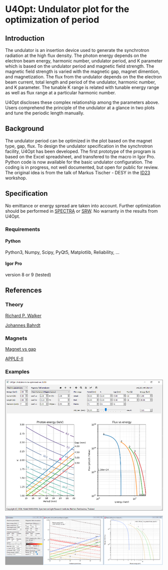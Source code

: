 # U4Opt: Undulator plot for the optimization of period

## Introduction

The undulator is an insertion device used to generate the synchrotron radiation at the high flux density. The photon energy depends on the electron beam energy, harmonic number, undulator period, and K parameter which is based on the undulator period and magnetic field strength. The magnetic field strength is varied with the magnetic gap, magnet dimention, and magnetization. The flux from the undulator depends on the the electron beam current, total length and period of the undulator, harmonic number, and K parameter. The tunable K range is related with tunable energy range as well as flux range at a particular harmonic number. 

U4Opt discloses these complex relationship among the parameters above. Users comprehend the principle of the undulator at a glance in two plots and tune the periodic length manually.

## Background

The undulator period can be optimized in the plot based on the magnet type, gap, flux. To design the undulator specification in the synchrotron facility, U4Opt has been developed. The first prototype of the program is based on the Excel spreadsheet, and transfered to the macro in Igor Pro. Python code is now available for the basic undulator configuration. The coding is in progress, not well documented, but open for public for review. The original idea is from the talk of Markus Tischer - DESY in the [ID23](https://aps.anl.gov/Magnetic-Devices/Workshops-Proceedings/ID-23) workshop.

## Specification

No emittance or energy spread are taken into account. Further optimization should be performed in [SPECTRA](https://spectrax.org/spectra/) or [SRW](https://www.aps.anl.gov/Science/Scientific-Software/OASYS). No warranty in the results from U4Opt. 

### Requirements

#### Python

Python3, Numpy, Scipy, PyQt5, Matplotlib, Reliability, ...

#### Igor Pro

version 8 or 9 (tested)

## References

### Theory

[Richard P. Walker](https://indico.ictp.it/event/a02011/contribution/1)

[Johannes Bahrdt](http://dx.doi.org/10.5170/CERN-2006-002.441)

### Magnets

[Magnet vs gap](https://doi.org/10.1016/S0168-9002(00)00544-1)

[APPLE-II](https://www.aps.anl.gov/files/APS-sync/lsnotes/files/APS_1418272.pdf)

### Examples

![Python_u4opt.PNG](/Images/Python_u4opt.PNG)

![IgorPro_undulator.PNG](/Images/IgorPro_undulator.PNG)


